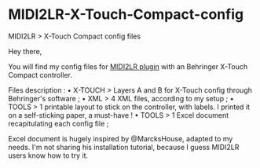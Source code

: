 # MIDI2LR-X-Touch-Compact-config
MIDI2LR > X-Touch Compact config files

Hey there,

You will find my config files for [MIDI2LR plugin]([url](https://github.com/rsjaffe/MIDI2LR/)https://github.com/rsjaffe/MIDI2LR/) with an Behringer X-Touch Compact controller.

Files description :
• X-TOUCH > Layers A and B for X-Touch config through Behringer's software ;
• XML > 4 XML files, according to my setup ;
• TOOLS > 1 printable layout to stick on the controller, with labels. I printed it on a self-sticking paper, a must-have !
• TOOLS > 1 Excel document recapitulating each config file ;

Excel document is hugely inspired by @MarcksHouse, adapted to my needs. I'm not sharing his installation tutorial, because I guess MIDI2LR users know how to try it.

